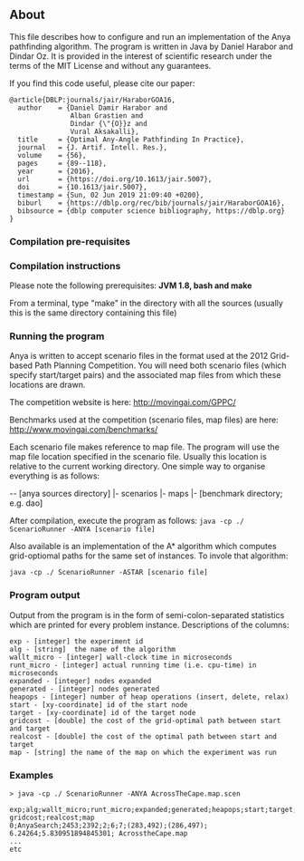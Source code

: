 ## About ##

This file describes how to configure and run an implementation of the Anya 
pathfinding algorithm. The program is written in Java by Daniel Harabor and 
Dindar Oz. It is provided in the interest of scientific research under the
terms of the MIT License and without any guarantees.

If you find this code useful, please cite our paper:

```
@article{DBLP:journals/jair/HaraborGOA16,
  author    = {Daniel Damir Harabor and
               Alban Grastien and
               Dindar {\"{O}}z and
               Vural Aksakalli},
  title     = {Optimal Any-Angle Pathfinding In Practice},
  journal   = {J. Artif. Intell. Res.},
  volume    = {56},
  pages     = {89--118},
  year      = {2016},
  url       = {https://doi.org/10.1613/jair.5007},
  doi       = {10.1613/jair.5007},
  timestamp = {Sun, 02 Jun 2019 21:09:40 +0200},
  biburl    = {https://dblp.org/rec/bib/journals/jair/HaraborGOA16},
  bibsource = {dblp computer science bibliography, https://dblp.org}
}
```

### Compilation pre-requisites ###


### Compilation instructions ####

Please note the following prerequisites: 
**JVM 1.8, bash and make**

From a terminal, type "make" in the directory with all the sources (usually 
this is the same directory containing this file)

### Running the program ###

Anya is written to accept scenario files in the format used at the 2012
Grid-based Path Planning Competition. You will need both scenario files
(which specify start/target pairs) and the associated map files from which
these locations are drawn.

The competition website is here:
http://movingai.com/GPPC/

Benchmarks used at the competition (scenario files, map files) are here:
http://www.movingai.com/benchmarks/

Each scenario file makes reference to map file. The program will use the
map file location specified in the scenario file. Usually this location
is relative to the current working directory. One simple way to 
organise everything is as follows:

-- [anya sources directory]
 |- scenarios
 |- maps
  |- [benchmark directory; e.g. dao] 

After compilation, execute the program as follows:
``java -cp ./ ScenarioRunner -ANYA [scenario file]``

Also available is an implementation of the A\* algorithm which computes
grid-optiomal paths for the same set of instances. To invole that algorithm:

``java -cp ./ ScenarioRunner -ASTAR [scenario file]``


### Program output ###

Output from the program is in the form of semi-colon-separated statistics 
which are printed for every problem instance. Descriptions of the columns:

```
exp - [integer] the experiment id 
alg - [string]  the name of the algorithm
wallt_micro - [integer] wall-clock time in microseconds
runt_micro - [integer] actual running time (i.e. cpu-time) in microseconds
expanded - [integer] nodes expanded
generated - [integer] nodes generated 
heapops - [integer] number of heap operations (insert, delete, relax)
start - [xy-coordinate] id of the start node
target - [xy-coordinate] id of the target node
gridcost - [double] the cost of the grid-optimal path between start and target
realcost - [double] the cost of the optimal path between start and target
map - [string] the name of the map on which the experiment was run
```

### Examples ###

```
> java -cp ./ ScenarioRunner -ANYA AcrossTheCape.map.scen

exp;alg;wallt_micro;runt_micro;expanded;generated;heapops;start;target; gridcost;realcost;map
0;AnyaSearch;2453;2392;2;6;7;(283,492);(286,497); 6.24264;5.830951894845301; AcrosstheCape.map
... 
etc
```


